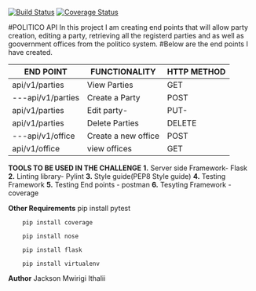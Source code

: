 [![Build Status](https://travis-ci.org/Jacksonmwirigi/politico.svg?branch=develop)](https://travis-ci.org/Jacksonmwirigi/politico)
[![Coverage Status](https://coveralls.io/repos/github/Jacksonmwirigi/politico/badge.svg?branch=develop)](https://coveralls.io/github/Jacksonmwirigi/politico?branch=develop)


#POLITICO API
In this project I am creating  end points that will allow party creation, editing a party, retrieving all the registerd parties and as well as goovernment offices from the politico system. 
#Below are the end points I have created.

|    END POINT    | FUNCTIONALITY  |  HTTP METHOD  | 
|-----------------|----------------|---------------|
|  api/v1/parties | View Parties   |      GET
|---api/v1/parties | Create a Party |     POST     |
|   api/v1/parties |Edit party-     |     PUT-     |
|  api/v1/parties |  Delete  Parties |   DELETE    | 
|---api/v1/office | Create a new office |   POST   |
|   api/v1/office |view offices    |      GET      |

**TOOLS TO BE USED IN THE CHALLENGE**
**1.** Server side Framework- Flask
**2.** Linting library- Pylint
**3.** Style guide(PEP8 Style guide)
**4.** Testing Framework
**5.** Testing End points - postman
**6.** Tesyting Framework -coverage

**Other Requirements**
        pip install pytest 

        pip install coverage

        pip install nose

        pip install flask

        pip install virtualenv

**Author**
Jackson Mwirigi Ithalii